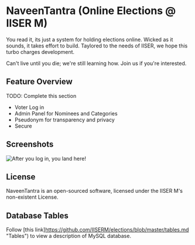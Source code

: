 # NaveenTantra (Online Elections @ IISER M)

You read it, its just a system for holding elections online. Wicked as it sounds, it takes effort to build. Taylored to the needs of IISER, we hope this turbo charges development.

Can't live until you die; we're still learning how. Join us if you're interested.

## Feature Overview

TODO: Complete this section

- Voter Log in
- Admin Panel for Nominees and Categories
- Pseudonym for transparency and privacy 
- Secure

## Screenshots
![After you log in, you land here!](https://raw.github.com/IISERM/elections/master/screenshots/latest.png "Voting Page")

## License

NaveenTantra is an open-sourced software, licensed under the IISER M's non-existent License.

## Database Tables

Follow [this link]https://github.com/IISERM/elections/blob/master/tables.md "Tables") to view a description of MySQL database.